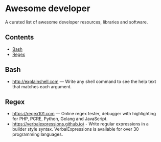 # Awesome developer 

A curated list of awesome developer resources, libraries and software.

## Contents

- [Bash](#bash)
- [Regex](#regex)


## Bash

- http://explainshell.com — Write any shell command to see the help text that matches each argument.

## Regex

- https://regex101.com — Online regex tester, debugger with highlighting for PHP, PCRE, Python, Golang and JavaScript.
- https://verbalexpressions.github.io/ - Write regular expressions in a builder style syntax. VerbalExpressions is available for over 30 programming languages.
